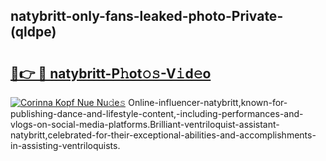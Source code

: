 ## natybritt-only-fans​-leaked-photo​-Private-(qldpe)


# <h2><a href="https://mediaupload.pro?title=natybritt&ref=git">🔗👉 🔴 natybritt-P𝚑ot𝚘𝚜-V𝚒d𝚎o</a></h2>

[![Corinna Kopf Nue Nu𝚍e𝚜](https://i.imgur.com/0qMVB7G.gif)](https://mediaupload.pro?title=natybritt&ref=git)
Online-influencer-natybritt,known-for-publishing-dance-and-lifestyle-content,-including-performances-and-vlogs-on-social-media-platforms.Brilliant-ventriloquist-assistant-natybritt,celebrated-for-their-exceptional-abilities-and-accomplishments-in-assisting-ventriloquists.  